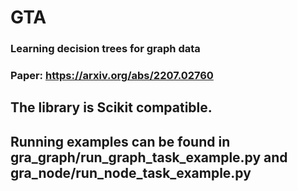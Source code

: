 # GTA
### Learning decision trees for graph data
### Paper: https://arxiv.org/abs/2207.02760

## The library is Scikit compatible.
## Running examples can be found in gra_graph/run_graph_task_example.py and gra_node/run_node_task_example.py
